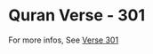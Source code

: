 # Quran Verse - 301 

For more infos, See [Verse 301](https://www.quranbookk.com/quran/search?q=301)